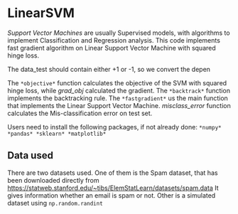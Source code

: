 # LinearSVM
*Support Vector Machines* are usually Supervised models, with algorithms to implement Classification and Regression analysis.
This code implements fast gradient algorithm on Linear Support Vector Machine with squared hinge loss.

The data_test should contain either +1 or -1, so we convert the depen

The `*objective*` function calculates the objective of the SVM with squared hinge loss, while *grad_obj* calculated the gradient.
The `*backtrack*` function implements the backtracking rule.
The `*fastgradient*` us the main function that implements the Linear Support Vector Machine.
*misclass_error* function calculates the Mis-classification error on test set.

Users need to install the following packages, if not already done:
`*numpy*
*pandas*
*sklearn*
*matplotlib*`

## Data used
There are two datasets used. 
One of them is the Spam dataset, that has been downloaded directly from https://statweb.stanford.edu/~tibs/ElemStatLearn/datasets/spam.data
It gives information whether an email is spam or not. 
Other is a simulated dataset using `np.random.randint`
